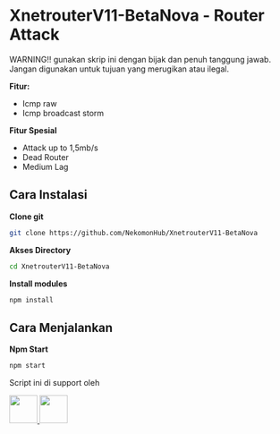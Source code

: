 # XnetrouterV11-BetaNova - Router Attack
<p>
  WARNING!! gunakan skrip ini dengan bijak dan penuh tanggung jawab. Jangan digunakan untuk tujuan yang merugikan atau ilegal.
</p>

**Fitur:**
- Icmp raw
- Icmp broadcast storm

**Fitur Spesial**
- Attack up to 1,5mb/s
- Dead Router
- Medium Lag
  
## Cara Instalasi
**Clone git**
```bash
git clone https://github.com/NekomonHub/XnetrouterV11-BetaNova
```
**Akses Directory**
```bash
cd XnetrouterV11-BetaNova
```
**Install modules**
```bash
npm install
```
## Cara Menjalankan
**Npm Start**
```bash
npm start
```
<p>Script ini di support oleh</p>
<p>
  <a href="https://nodejs.org/" target="_blank">
    <img src="https://cdn-icons-png.flaticon.com/512/919/919825.png" width="50" />
  </a>
  <a href="https://www.javascript.com/" target="_blank">
    <img src="https://cdn-icons-png.flaticon.com/512/919/919828.png" width="50" />
  </a>
</p>
